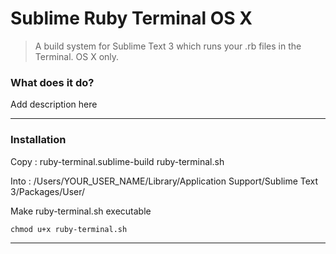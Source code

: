 # Sublime Ruby Terminal OS X

> A build system for Sublime Text 3 which runs your .rb files in the Terminal. OS X only.

### What does it do?

Add description here

---

### Installation

Copy :
ruby-terminal.sublime-build
ruby-terminal.sh

Into :
/Users/YOUR_USER_NAME/Library/Application Support/Sublime Text 3/Packages/User/

Make ruby-terminal.sh executable

	chmod u+x ruby-terminal.sh


---